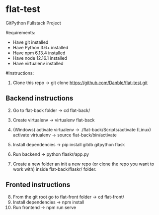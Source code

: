 # flat-test
GitPython Fullstack Project

Requirements:
* Have git installed
* Have Python 3.6+ installed 
* Have npm 6.13.4 installed
* Have node 12.16.1 installed
* Have virtualenv installed

#Instructions:

1) Clone this repo -> git clone https://github.com/Danble/flat-test.git
## Backend instructions
2) Go to flat-back folder -> cd flat-back/
3) Create virtualenv -> virtualenv flat-back
4) (Windows) activate virtualenv -> ./flat-back/Scripts/activate
   (Linux) activate virtualenv -> source flat-back/bin/activate
5) Install dependencies -> pip install gitdb gitpython flask
6) Run backend -> python flaskr/app.py

7) Create a new folder an init a new repo (or clone the repo you want to work with) inside flat-back/flaskr/ folder. 

## Fronted instructions
8) From the git root go to flat-front folder -> cd flat-front/
9) Install dependencies -> npm install
10) Run frontend -> npm run serve

